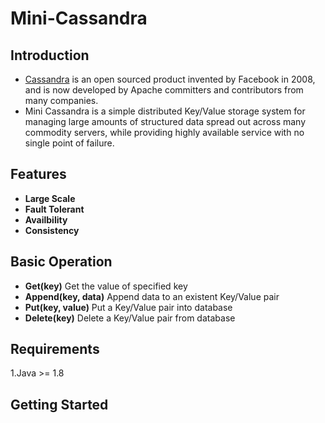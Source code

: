 # Mini-Cassandra

## Introduction
* [Cassandra](http://cassandra.apache.org) is an open sourced product invented by Facebook in 2008, and is now developed by Apache committers and contributors from many companies.
* Mini Cassandra is a simple distributed Key/Value storage system for managing large amounts of structured data spread out across many commodity servers, while providing highly available service with no single point of failure. 

## Features
- **Large Scale**
- **Fault Tolerant**
- **Availbility**    
- **Consistency**

## Basic Operation
- **Get(key)**
Get the value of specified key
- **Append(key, data)**
Append data to an existent Key/Value pair
- **Put(key, value)**
Put a Key/Value pair into database
- **Delete(key)**
Delete a Key/Value pair from database

## Requirements
1.Java >= 1.8

## Getting Started
